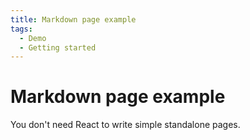 ```yaml
---
title: Markdown page example
tags:
  - Demo
  - Getting started
---
```


# Markdown page example

You don't need React to write simple standalone pages.
